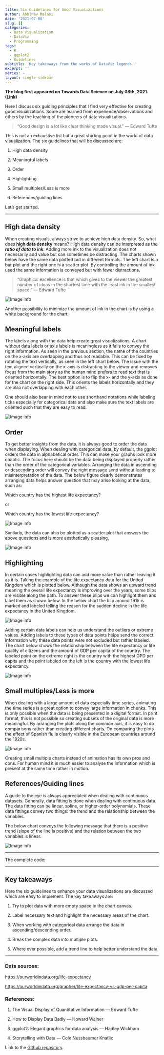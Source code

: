 ```yaml
---
title: Six Guidelines for Good Visualizations
author: Abhinav Malasi
date: '2021-07-08'
slug: []
categories:
  - Data Visualization
  - DataViz
  - Programming
tags:
  - R
  - ggplot2
  - Guidelines
subtitle: 'Key takeaways from the works of DataViz legends.'
excerpt: ''
series: ~
layout: single-sidebar
---
```

**The blog first appeared on Towards Data Science on July 08th, 2021. ([Link](https://towardsdatascience.com/six-guidelines-for-good-visualizations-7c1831cda29f?sk=d87e6228f06e6e8655dadad1a08e4e65))**

Here I discuss six guiding principles that I find very effective for creating good visualizations. Some are learned from experience/observations and others by the teaching of the pioneers of data visualizations.

> “Good design is a lot like clear thinking made visual.”
— Edward Tufte

This is not an exhaustive list but a great starting point in the world of data visualization. The six guidelines that will be discussed are:
1. High data density

2. Meaningful labels

3. Order

4. Highlighting

5. Small multiples/Less is more

6. References/guiding lines

Let’s get started.

----

## High data density

When creating visuals, always strive to achieve high data density. So, what does **high data density** means? High data density can be interpreted as the **_ratio of data to ink_**. Adding more ink to the visualization does not necessarily add value but can sometimes be distracting. The charts shown below have the same data plotted but in different formats. The left chart is a bar plot and the right one is a scatter plot. By controlling the amount of ink used the same information is conveyed but with fewer distractions.

> “Graphical excellence is that which gives to the viewer the greatest number of ideas in the shortest time with the least ink in the smallest space.” — Edward Tufte

![Image info](./fig1.jpg)

Another possibility to minimize the amount of ink in the chart is by using a white background for the chart.

<script src="https://gist.github.com/amalasi2418/326805c5375d487bb28864a3e9ecf5ba.js"></script>

## Meaningful labels

The labels along with the data help create great visualizations. A chart without data labels or axis labels is meaningless as it fails to convey the right information. As seen in the previous section, the name of the countries on the x-axis are overlapping and thus not readable. This can be fixed by rotating the text vertically, as seen in the left chart below. The issue with the text aligned vertically on the x-axis is distracting to the viewer and removes focus from the main story as the human mind prefers to read text that is oriented horizontally. The best option is to flip the x- and the y-axis as done for the chart on the right side. This orients the labels horizontally and they are also not overlapping with each other.

One should also bear in mind not to use shorthand notations while labeling ticks especially for categorical data and also make sure the text labels are oriented such that they are easy to read.

![Image info](./fig2.jpg)

<script src="https://gist.github.com/amalasi2418/203525c0da96144a6a0f2266a01be576.js"></script>

## Order

To get better insights from the data, it is always good to order the data when displaying. When dealing with categorical data, by default, the ggplot orders the data in alphabetical order. This can make your graphs look more chaotic. The focus here should be the data being displayed properly rather than the order of the categorical variables. Arranging the data in ascending or descending order will convey the right message send without leading to misinterpretation of the data. The below figure clearly demonstrates arranging data helps answer question that may arise looking at the data, such as:

Which country has the highest life expectancy?

or

Which country has the lowest life expectancy?

![Image info](./fig3_1.jpg)

<script src="https://gist.github.com/amalasi2418/a5f7a3851aac42e7b214b9cf603ec230.js"></script>

Similarly, the data can also be plotted as a scatter plot that answers the above questions and is more aesthetically pleasing.

![Image info](./fig3_2.jpg)

<script src="https://gist.github.com/amalasi2418/5599ff6aaf7bf67320f1cede154abf65.js"></script>

## Highlighting

In certain cases highlighting data can add more value than rather leaving it as it is. Taking the example of the life expectancy data for the United Kingdom which is plotted below. Although the data shows an upward trend meaning the overall life expectancy is improving over the years, some blips are visible along the path. To answer these blips we can highlight them and label them as shown below. In the below chart the blip around 1915 is marked and labeled telling the reason for the sudden decline in the life expectancy in the United Kingdom.

![Image info](./fig4.jpg)

<script src="https://gist.github.com/amalasi2418/82634051b6f35298cbe4bc68bc044fcf.js"></script>

Adding certain data labels can help us understand the outliers or extreme values. Adding labels to these types of data points helps send the correct information why these data points were not excluded but rather labeled. The chart below shows the relationship between the life expectancy or life quality of citizens and the amount of GDP per capita of the country. The labeled point on the extreme right is the country with the highest GPD per capita and the point labeled on the left is the country with the lowest life expectancy.

![Image info](./fig4_1.jpg)

<script src="https://gist.github.com/amalasi2418/94bf3bb3ffe3b822d70fb96e5c2c1d50.js"></script>

## Small multiples/Less is more

When dealing with a large amount of data especially time series, animating the time series is a great option to convey large information in chunks. This is only possible when the data is being presented in a digital format. In print format, this is not possible so creating subsets of the original data is more meaningful. By arranging the plots along the common axis, it is easy to do comparisons rather than creating different charts. On comparing the plots the effect of Spanish flu is clearly visible in the European countries around the 1920s.

![Image info](./fig5.jpg)

<script src="https://gist.github.com/amalasi2418/90614e79988e97b1ca7a2253f745b196.js"></script>

Creating small multiple charts instead of animation has its own pros and cons. For human mind it is much easier to analyse the information which is present at the same time rather in motion.

## References/Guiding lines

A guide to the eye is always appreciated when dealing with continuous datasets. Generally, data fitting is done when dealing with continuous data. The data fitting can be linear, spline, or higher-order polynomials. These data fittings convey two things: the trend and the relationship between the variables.

The below chart conveys the following message that there is a positive trend (slope of the line is positive) and the relation between the two variables is linear.

![Image info](./fig6.jpg)

<script src="https://gist.github.com/amalasi2418/31d0c41a609b973d16b343b9cc6a1e01.js"></script>

----

The complete code:

<script src="https://gist.github.com/amalasi2418/58fd6d612aa589c1cfae1d16663d67d3.js"></script>

----

## Key takeaways

Here the six guidelines to enhance your data visualizations are discussed which are easy to implement. The key takeaways are:

1. Try to plot data with more empty space in the chart canvas.

2. Label necessary text and highlight the necessary areas of the chart.

3. When working with categorical data arrange the data in ascending/descending order.

4. Break the complex data into multiple plots.

5. Where ever possible, add a trend line to help better understand the data.

----

### Data sources:

https://ourworldindata.org/life-expectancy

https://ourworldindata.org/grapher/life-expectancy-vs-gdp-per-capita


### References:

1. The Visual Display of Quantitative Information — Edward Tufte

2. How to Display Data Badly — Howard Wainer

3. ggplot2: Elegant graphics for data analysis — Hadley Wickham

4. Storytelling with Data — Cole Nussbaumer Knaflic

Link to the [Github repository](https://github.com/amalasi2418/Blog-post/tree/master/Blog%2016-%20Dataviz%20guidelines).